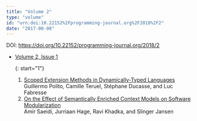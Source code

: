 ```yaml
---
title: "Volume 2"
type: "volume"
id: "urn:doi:10.22152%2Fprogramming-journal.org%2F2018%2F2"
date: "2017-08-08"
---
```

DOI: <https://doi.org/10.22152/programming-journal.org/2018/2>


* [Volume 2, Issue 1](issue1)  




  {: start="1"}
  1. [Scoped Extension Methods in Dynamically-Typed Languages](/2018/2/1)  
Guillermo Polito, Camille Teruel, Stéphane Ducasse, and Luc Fabresse
  1. [On the Effect of Semantically Enriched Context Models on Software Modularization](/2018/2/2)  
Amir Saeidi, Jurriaan Hage, Ravi Khadka, and Slinger Jansen






